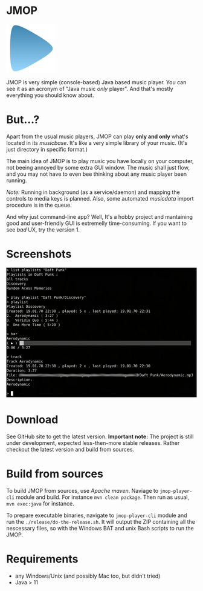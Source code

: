 # JMOP

 ![logo](graphics/logo.svg) 

JMOP is very simple (console-based) Java based music player. You can see it as an acronym of "Java music _only_ player". And that's mostly everything you should know about.

# But...?

Apart from the usual music players, JMOP can play **only and only** what's located in its _musicbase_. It's like a very simple library of your music. (It's just directory in specific format.)

The main idea of JMOP is to play music you have locally on your computer, not beeing annoyed by some extra GUI window. The music shall just flow, and you may not have to even bee thinking about any music player been running.

*Note:* Running in background (as a service/daemon) and mapping the controls to media keys is planned. Also, some automated _musicdata_ import procedure is in the queue. 

And why just command-line app? Well, It's a hobby project and mantaining good and user-friendly GUI is extremelly time-consuming. If you want to see _bad_ UX, try the version 1.

# Screenshots
![Working with JMOP](screens/jmop-cli.png) 
 
# Download
See GitHub [](https://github.com/martlin2cz/jmop/releases "Releases") site to get the latest version. **Important note:** The project is still under development, expected less-then-more stable releases. Rather checkout the latest version and build from sources.

# Build from sources
To build JMOP from sources, use _Apache maven_. Naviage to `jmop-player-cli` module and build. For instance `mvn clean package`. Then run as usual, `mvn exec:java` for instance.

To prepare executable binaries, navigate to `jmop-player-cli` module and run the `./release/do-the-release.sh`. It will output the ZIP containing all the nescessary files, so with the Windows BAT and unix Bash scripts to run the JMOP.

# Requirements
- any Windows/Unix (and possibly Mac too, but didn't tried)
- Java > 11

